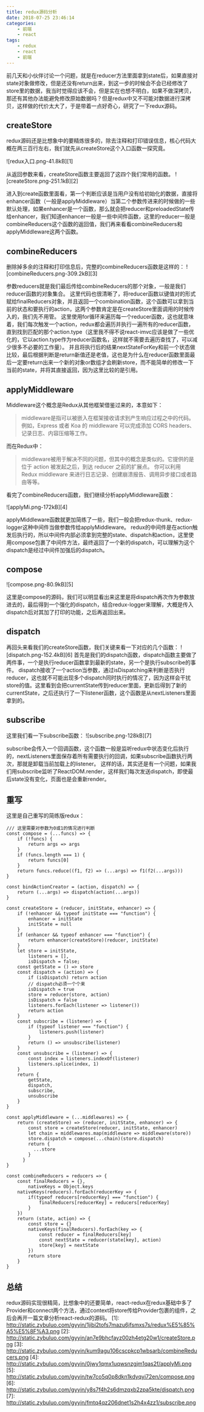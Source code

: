 ```yaml
---
title: redux源码分析
date: 2018-07-25 23:46:14
categories:
    - 前端
    - react
tags:
    - redux
    - react
    - 前端
---
```

前几天和小伙伴讨论一个问题，就是在reducer方法里面拿到state后，如果直接对state对象做修改，但是还没有return出来，到这一步的时候会不会已经修改了store里的数据，我当时觉得应该不会，但是实在也想不明白，如果不做深拷贝，那还有其他办法能避免修改原始数据吗？但是redux中又不可能对数据进行深拷贝，这样做的代价太大了，于是带着一点好奇心，研究了一下redux源码。
<!-- more -->
## createStore
redux源码还是比想象中的要精炼很多的，除去注释和打印错误信息，核心代码大概在两三百行左右，我们就先从createStore这个入口函数一探究竟。

![redux入口.png-41.8kB][1]

从返回参数来看，createStore函数主要返回了这四个我们常用的函数。
![createStore.png-251.1kB][2]

进入到create函数里面看，第一个判断应该是当用户没有给初始化的数据，直接将enhancer函数（一般是applyMiddleware）当第二个参数传进来的时候做的一些默认处理，如果enhancer是一个函数，那么就会把reducer和preloadedState传给enhancer，我们知道enhancer一般是一些中间件函数，这里的reducer一般是combineReducers这个函数的返回值，我们再来看看combineReducers和applyMiddleware这两个函数。
## combineReducers
删除掉多余的注释和打印信息后，完整的combineReducers函数是这样的：
![combineReducers.png-309.2kB][3]

参数reducers就是我们最后传给combineReducers的那个对象，一般是我们reducer函数的对象集合。
这里代码也很清晰了，将reducer函数以键值对的形式赋给finalReducers对象，并且返回一个combination函数，这个函数可以拿到当前的状态和要执行的action，这两个参数肯定是在createStore里面调用的时候传入的，我们先不用管。
这里使用for循环来遍历每一个reducer函数，这也就意味着，我们每次触发一个action，redux都会遍历并执行一遍所有的reducer函数，直到找到匹配的那个action.type（这里我不得不说react-imvc应该是做了一些优化的，它以action.type作为reducer函数名，这样就不需要去遍历查找了，可以减少很多不必要的工作量）。
并且将执行后的结果nextStateForKey和前一个状态做比较，最后根据判断是return新值还是老值，这也是为什么在reducer函数里面最后一定要return出来一个新的对象or数组才会刷新store，而不能简单的修改一下当前的state，并将其直接返回，因为这里比较的是引用。
## applyMiddleware
Middleware这个概念是Redux从其他框架借鉴过来的，本意如下：

> middleware是指可以被嵌入在框架接收请求到产生响应过程之中的代码。例如，Express 或者 Koa 的 middleware
> 可以完成添加 CORS headers、记录日志、内容压缩等工作。

而在Redux中：

> middleware被用于解决不同的问题，但其中的概念是类似的。它提供的是位于 action 被发起之后，到达 reducer
> 之前的扩展点。 你可以利用 Redux middleware 来进行日志记录、创建崩溃报告、调用异步接口或者路由等等。

看完了combineReducers函数，我们继续分析applyMiddleware函数：

![applyMi.png-172kB][4]

applyMiddleware函数就更加简练了一些，我们一般会把redux-thunk、redux-logger这种中间件当做参数传给applyMiddleware。
redux的中间件是在action触发后执行的，所以中间件内部必须拿到完整的state、dispatch和action，这里使用compose包裹了中间件方法，最终返回了一个新的dispatch，可以理解为这个dispatch是经过中间件加强后的dispatch。
## compose
![compose.png-80.9kB][5]

这里是compose的源码，我们可以明显看出来这里是将dispatch再次作为参数放进去的，最后得到一个强化的dispatch，结合redux-logger来理解，大概是传入dispatch后对其加了打印的功能，之后再返回出来。
## dispatch
再回头来看我们的createStore函数，我们关键来看一下对应的几个函数：
![dispatch.png-152.4kB][6]
首先是我们的dispatch函数，dispatch函数主要做了两件事，一个是执行reducer函数拿到最新的state，另一个是执行subscribe的事件。
dispatch接收了一个action当参数，通过isDispatching来判断是否执行reducer，这也就不可能出现多个dispatch同时执行的情况了，因为这样会干扰store的值。这里看到会把currentState传到reducer里面，更新后得到了新的currentState，之后还执行了一下listener函数，这个函数是从nextListeners里面拿到的。
## subscribe
这里我们看一下subscribe函数：
![subscribe.png-128kB][7]

subscribe会传入一个回调函数，这个函数一般是监听redux中状态变化后执行的，nextListeners里面保存着所有需要执行的回调，如果subscribe函数执行两次，那就是卸载当前加载上的listener。
这样的话，其实还是有一个问题，如果我们用subscribe监听了ReactDOM.render，这样我们每次发送dispatch，即使最后state没有变化，页面也是会重新render。
## 重写
这里是自己重写的简练版redux：
```
/// 这里需要对参数为0或1的情况进行判断
const compose = (...funcs) => {
    if (!funcs) {
        return args => args
    }
    if (funcs.length === 1) {
        return funcs[0]
    }
    return funcs.reduce((f1, f2) => (...args) => f1(f2(...args)))
}

const bindActionCreator = (action, dispatch) => {
    return (...args) => dispatch(action(...args))
}

const createStore = (reducer, initState, enhancer) => {
    if (!enhancer && typeof initState === "function") {
        enhancer = initState
        initState = null
    }
    if (enhancer && typeof enhancer === "function") {
        return enhancer(createStore)(reducer, initState)
    }
    let store = initState, 
        listeners = [],
        isDispatch = false;
    const getState = () => store
    const dispatch = (action) => {
        if (isDispatch) return action
        // dispatch必须一个个来
        isDispatch = true
        store = reducer(store, action)
        isDispatch = false
        listeners.forEach(listener => listener())
        return action
    }
    const subscribe = (listener) => {
        if (typeof listener === "function") {
            listeners.push(listener)
        }
        return () => unsubscribe(listener)
    }
    const unsubscribe = (listener) => {
        const index = listeners.indexOf(listener)
        listeners.splice(index, 1)
    }
    return {
        getState,
        dispatch,
        subscribe,
        unsubscribe
    }
}

const applyMiddleware = (...middlewares) => {
    return (createStore) => (reducer, initState, enhancer) => {
        const store = createStore(reducer, initState, enhancer)
        let chain = middlewares.map(middleware => middleware(store))
        store.dispatch = compose(...chain)(store.dispatch)
        return {
          ...store
        }
      }
}

const combineReducers = reducers => {
    const finalReducers = {},
        nativeKeys = Object.keys
    nativeKeys(reducers).forEach(reducerKey => {
        if(typeof reducers[reducerKey] === "function") {
            finalReducers[reducerKey] = reducers[reducerKey]
        }
    })
    return (state, action) => {
        const store = {}
        nativeKeys(finalReducers).forEach(key => {
            const reducer = finalReducers[key]
            const nextState = reducer(state[key], action)
            store[key] = nextState
        })
        return store
    }
}
```
## 总结
redux源码实现很精简，比想象中的还要简单，react-redux在redux基础中多了Provider和connect两个方法，通过context将store传给Provider包裹的组件，之后会再开一篇文章分析react-redux的源码。
  [1]: http://static.zybuluo.com/gyyin/1jibi2tofs7mazu6jfsmxs7s/redux%E5%85%A5%E5%8F%A3.png
  [2]: http://static.zybuluo.com/gyyin/an7e9bhcfayz00zh4etg20w1/createStore.png
  [3]: http://static.zybuluo.com/gyyin/kum9agu106cscpkcp1wbsarb/combineReducers.png
  [4]: http://static.zybuluo.com/gyyin/0jwy1qmx1uqwsnzgjm1qas2f/applyMi.png
  [5]: http://static.zybuluo.com/gyyin/tw7co5q0p8dkn1kdyqyi72en/compose.png
  [6]: http://static.zybuluo.com/gyyin/y8s7f4h2s6dmzqxb2zpa5kte/dispatch.png
  [7]: http://static.zybuluo.com/gyyin/fmtq4qz206dnet1s2h4x4zz1/subscribe.png